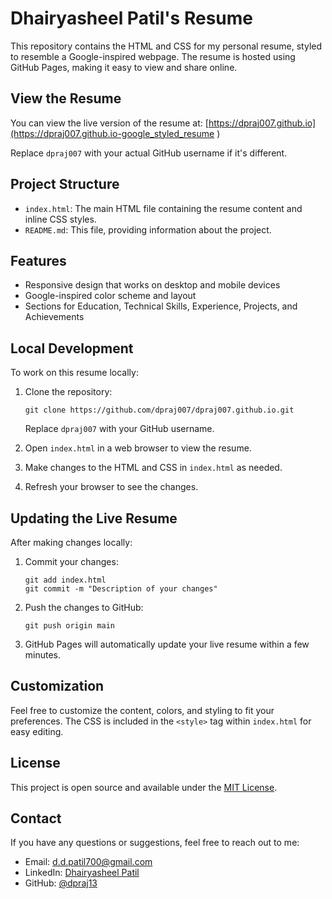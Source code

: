 # Dhairyasheel Patil's Resume

This repository contains the HTML and CSS for my personal resume, styled to resemble a Google-inspired webpage. The resume is hosted using GitHub Pages, making it easy to view and share online.

## View the Resume

You can view the live version of the resume at: [https://dpraj007.github.io](https://dpraj007.github.io-google_styled_resume
)

Replace `dpraj007` with your actual GitHub username if it's different.

## Project Structure

- `index.html`: The main HTML file containing the resume content and inline CSS styles.
- `README.md`: This file, providing information about the project.

## Features

- Responsive design that works on desktop and mobile devices
- Google-inspired color scheme and layout
- Sections for Education, Technical Skills, Experience, Projects, and Achievements

## Local Development

To work on this resume locally:

1. Clone the repository:
   ```
   git clone https://github.com/dpraj007/dpraj007.github.io.git
   ```
   Replace `dpraj007` with your GitHub username.

2. Open `index.html` in a web browser to view the resume.

3. Make changes to the HTML and CSS in `index.html` as needed.

4. Refresh your browser to see the changes.

## Updating the Live Resume

After making changes locally:

1. Commit your changes:
   ```
   git add index.html
   git commit -m "Description of your changes"
   ```

2. Push the changes to GitHub:
   ```
   git push origin main
   ```

3. GitHub Pages will automatically update your live resume within a few minutes.

## Customization

Feel free to customize the content, colors, and styling to fit your preferences. The CSS is included in the `<style>` tag within `index.html` for easy editing.

## License

This project is open source and available under the [MIT License](LICENSE).

## Contact

If you have any questions or suggestions, feel free to reach out to me:

- Email: [d.d.patil700@gmail.com](mailto:d.d.patil700@gmail.com)
- LinkedIn: [Dhairyasheel Patil](https://www.linkedin.com/in/dhairyasheel-patil-1013b199/)
- GitHub: [@dpraj13](https://github.com/dpraj13)
